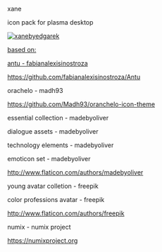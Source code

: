xane

icon pack for plasma desktop

<a href='http://postimage.org/' target='_blank'><img src='http://s33.postimg.org/keqcvvyen/xanebyedgarek.png' border='0' alt="xanebyedgarek" /></a><br /><a target='_blank' href='http://postimage.org/index.php?lang=spanish'>

based on:

antu - fabianalexisinostroza

https://github.com/fabianalexisinostroza/Antu

orachelo - madh93

https://github.com/Madh93/oranchelo-icon-theme

essential collection - madebyoliver

dialogue assets - madebyoliver

technology elements - madebyoliver

emoticon set - madebyoliver

http://www.flaticon.com/authors/madebyoliver

young avatar colletion - freepik

color professions avatar - freepik

http://www.flaticon.com/authors/freepik

numix - numix project

https://numixproject.org

